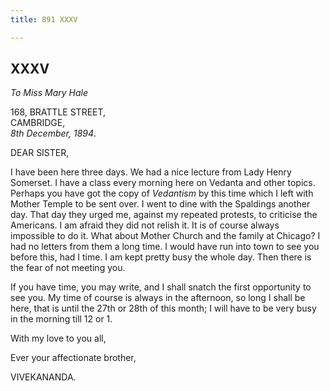```yaml
---
title: 891 XXXV

---
```

  

  
  
  
  


## XXXV

*To Miss Mary Hale*

168, BRATTLE STREET,  
CAMBRIDGE,  
*8th December, 1894*.

DEAR SISTER,

I have been here three days. We had a nice lecture from Lady Henry
Somerset. I have a class every morning here on Vedanta and other topics.
Perhaps you have got the copy of *Vedantism* by this time which I left
with Mother Temple to be sent over. I went to dine with the Spaldings
another day. That day they urged me, against my repeated protests, to
criticise the Americans. I am afraid they did not relish it. It is of
course always impossible to do it. What about Mother Church and the
family at Chicago? I had no letters from them a long time. I would have
run into town to see you before this, had I time. I am kept pretty busy
the whole day. Then there is the fear of not meeting you.

If you have time, you may write, and I shall snatch the first
opportunity to see you. My time of course is always in the afternoon, so
long I shall be here, that is until the 27th or 28th of this month; I
will have to be very busy in the morning till 12 or 1.

With my love to you all,

Ever your affectionate brother,

VIVEKANANDA.
